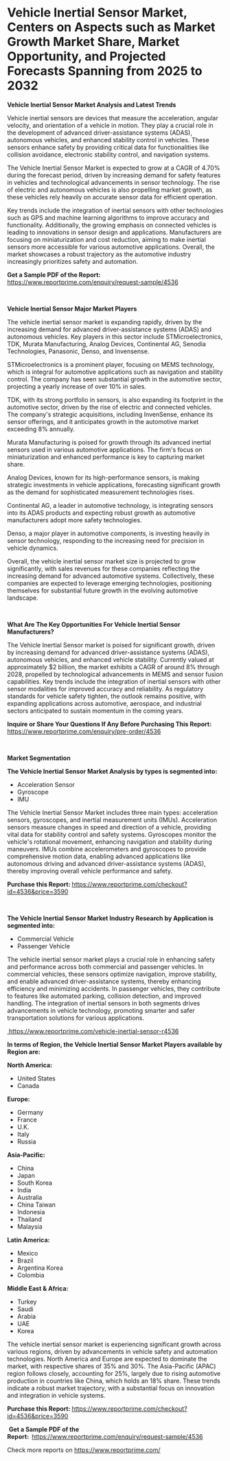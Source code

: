 <p><h1>Vehicle Inertial Sensor Market, Centers on Aspects such as Market Growth Market Share, Market Opportunity, and Projected Forecasts Spanning from 2025 to 2032</h1></p><p><strong>Vehicle Inertial Sensor Market Analysis and Latest Trends</strong></p>
<p><p>Vehicle inertial sensors are devices that measure the acceleration, angular velocity, and orientation of a vehicle in motion. They play a crucial role in the development of advanced driver-assistance systems (ADAS), autonomous vehicles, and enhanced stability control in vehicles. These sensors enhance safety by providing critical data for functionalities like collision avoidance, electronic stability control, and navigation systems.</p><p>The Vehicle Inertial Sensor Market is expected to grow at a CAGR of 4.70% during the forecast period, driven by increasing demand for safety features in vehicles and technological advancements in sensor technology. The rise of electric and autonomous vehicles is also propelling market growth, as these vehicles rely heavily on accurate sensor data for efficient operation. </p><p>Key trends include the integration of inertial sensors with other technologies such as GPS and machine learning algorithms to improve accuracy and functionality. Additionally, the growing emphasis on connected vehicles is leading to innovations in sensor design and applications. Manufacturers are focusing on miniaturization and cost reduction, aiming to make inertial sensors more accessible for various automotive applications. Overall, the market showcases a robust trajectory as the automotive industry increasingly prioritizes safety and automation.</p></p>
<p><strong>Get a Sample PDF of the Report:&nbsp;</strong> <a href="https://www.reportprime.com/enquiry/request-sample/4536?utm_campaign=3221&utm_medium=2&utm_source=Github&utm_content=ia&utm_term=19032025&utm_id=vehicle-inertial-sensor">https://www.reportprime.com/enquiry/request-sample/4536</a></p>
<p>&nbsp;</p>
<p><strong>Vehicle Inertial Sensor Major Market Players</strong></p>
<p><p>The vehicle inertial sensor market is expanding rapidly, driven by the increasing demand for advanced driver-assistance systems (ADAS) and autonomous vehicles. Key players in this sector include STMicroelectronics, TDK, Murata Manufacturing, Analog Devices, Continental AG, Senodia Technologies, Panasonic, Denso, and Invensense.</p><p>STMicroelectronics is a prominent player, focusing on MEMS technology, which is integral for automotive applications such as navigation and stability control. The company has seen substantial growth in the automotive sector, projecting a yearly increase of over 10% in sales.</p><p>TDK, with its strong portfolio in sensors, is also expanding its footprint in the automotive sector, driven by the rise of electric and connected vehicles. The company's strategic acquisitions, including InvenSense, enhance its sensor offerings, and it anticipates growth in the automotive market exceeding 8% annually.</p><p>Murata Manufacturing is poised for growth through its advanced inertial sensors used in various automotive applications. The firm's focus on miniaturization and enhanced performance is key to capturing market share.</p><p>Analog Devices, known for its high-performance sensors, is making strategic investments in vehicle applications, forecasting significant growth as the demand for sophisticated measurement technologies rises.</p><p>Continental AG, a leader in automotive technology, is integrating sensors into its ADAS products and expecting robust growth as automotive manufacturers adopt more safety technologies. </p><p>Denso, a major player in automotive components, is investing heavily in sensor technology, responding to the increasing need for precision in vehicle dynamics.</p><p>Overall, the vehicle inertial sensor market size is projected to grow significantly, with sales revenues for these companies reflecting the increasing demand for advanced automotive systems. Collectively, these companies are expected to leverage emerging technologies, positioning themselves for substantial future growth in the evolving automotive landscape.</p></p>
<p>&nbsp;</p>
<p><strong>What Are The Key Opportunities For Vehicle Inertial Sensor Manufacturers?</strong></p>
<p><p>The Vehicle Inertial Sensor market is poised for significant growth, driven by increasing demand for advanced driver-assistance systems (ADAS), autonomous vehicles, and enhanced vehicle stability. Currently valued at approximately $2 billion, the market exhibits a CAGR of around 8% through 2028, propelled by technological advancements in MEMS and sensor fusion capabilities. Key trends include the integration of inertial sensors with other sensor modalities for improved accuracy and reliability. As regulatory standards for vehicle safety tighten, the outlook remains positive, with expanding applications across automotive, aerospace, and industrial sectors anticipated to sustain momentum in the coming years.</p></p>
<p><strong>Inquire or Share Your Questions If Any Before Purchasing This Report:</strong> <a href="https://www.reportprime.com/enquiry/pre-order/4536?utm_campaign=3221&utm_medium=2&utm_source=Github&utm_content=ia&utm_term=19032025&utm_id=vehicle-inertial-sensor">https://www.reportprime.com/enquiry/pre-order/4536</a></p>
<p>&nbsp;</p>
<p><strong>Market Segmentation</strong></p>
<p><strong>The Vehicle Inertial Sensor Market Analysis by types is segmented into:</strong></p>
<p><ul><li>Acceleration Sensor</li><li>Gyroscope</li><li>IMU</li></ul></p>
<p><p>The Vehicle Inertial Sensor Market includes three main types: acceleration sensors, gyroscopes, and inertial measurement units (IMUs). Acceleration sensors measure changes in speed and direction of a vehicle, providing vital data for stability control and safety systems. Gyroscopes monitor the vehicle's rotational movement, enhancing navigation and stability during maneuvers. IMUs combine accelerometers and gyroscopes to provide comprehensive motion data, enabling advanced applications like autonomous driving and advanced driver-assistance systems (ADAS), thereby improving overall vehicle performance and safety.</p></p>
<p><strong>Purchase this Report:&nbsp;</strong><a href="https://www.reportprime.com/checkout?id=4536&price=3590&utm_campaign=3221&utm_medium=2&utm_source=Github&utm_content=ia&utm_term=19032025&utm_id=vehicle-inertial-sensor">https://www.reportprime.com/checkout?id=4536&price=3590</a></p>
<p>&nbsp;</p>
<p><strong>The Vehicle Inertial Sensor Market Industry Research by Application is segmented into:</strong></p>
<p><ul><li>Commercial Vehicle</li><li>Passenger Vehicle</li></ul></p>
<p><p>The vehicle inertial sensor market plays a crucial role in enhancing safety and performance across both commercial and passenger vehicles. In commercial vehicles, these sensors optimize navigation, improve stability, and enable advanced driver-assistance systems, thereby enhancing efficiency and minimizing accidents. In passenger vehicles, they contribute to features like automated parking, collision detection, and improved handling. The integration of inertial sensors in both segments drives advancements in vehicle technology, promoting smarter and safer transportation solutions for various applications.</p></p>
<p><a href="https://www.reportprime.com/vehicle-inertial-sensor-r4536?utm_campaign=3221&utm_medium=2&utm_source=Github&utm_content=ia&utm_term=19032025&utm_id=vehicle-inertial-sensor">&nbsp;https://www.reportprime.com/vehicle-inertial-sensor-r4536</a></p>
<p><strong>In terms of Region, the Vehicle Inertial Sensor Market Players available by Region are:</strong></p>
<p>
    <p> <strong> North America: </strong>
        <ul>
            <li>United States</li>
            <li>Canada</li>
        </ul>
        </p> 
    <p> <strong> Europe: </strong>
        <ul>
            <li>Germany</li>
            <li>France</li>
            <li>U.K.</li>
            <li>Italy</li>
            <li>Russia</li>
        </ul>
        </p> 
    <p> <strong> Asia-Pacific: </strong>
        <ul>
            <li>China</li>
            <li>Japan</li>
            <li>South Korea</li>
            <li>India</li>
            <li>Australia</li>
            <li>China Taiwan</li>
            <li>Indonesia</li>
            <li>Thailand</li>
            <li>Malaysia</li>
        </ul>
        </p> 
    <p> <strong> Latin America: </strong>
        <ul>
            <li>Mexico</li>
            <li>Brazil</li>
            <li>Argentina Korea</li>
            <li>Colombia</li>
        </ul>
        </p> 
    <p> <strong> Middle East & Africa: </strong>
        <ul>
            <li>Turkey</li>
            <li>Saudi</li>
            <li>Arabia</li>
            <li>UAE</li>
            <li>Korea</li>
        </ul>
    </p>
    </p>
<p><p>The vehicle inertial sensor market is experiencing significant growth across various regions, driven by advancements in vehicle safety and automation technologies. North America and Europe are expected to dominate the market, with respective shares of 35% and 30%. The Asia-Pacific (APAC) region follows closely, accounting for 25%, largely due to rising automotive production in countries like China, which holds an 18% share. These trends indicate a robust market trajectory, with a substantial focus on innovation and integration in vehicle systems.</p></p>
<p><strong>Purchase this Report: </strong><a href="https://www.reportprime.com/checkout?id=4536&price=3590&utm_campaign=3221&utm_medium=2&utm_source=Github&utm_content=ia&utm_term=19032025&utm_id=vehicle-inertial-sensor">https://www.reportprime.com/checkout?id=4536&price=3590</a></p>
<p>&nbsp;<strong>Get a Sample PDF of the Report:&nbsp;&nbsp;</strong><a href="https://www.reportprime.com/enquiry/request-sample/4536?utm_campaign=3221&utm_medium=2&utm_source=Github&utm_content=ia&utm_term=19032025&utm_id=vehicle-inertial-sensor">https://www.reportprime.com/enquiry/request-sample/4536</a></p>
<p><strong></strong></p>
<p>Check more reports on <a href="https://www.reportprime.com/?utm_campaign=3221&utm_medium=2&utm_source=Github&utm_content=ia&utm_term=19032025&utm_id=vehicle-inertial-sensor">https://www.reportprime.com/</a></p>